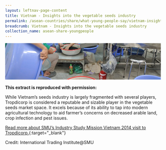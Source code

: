 ```yaml
---
layout: leftnav-page-content
title: Vietnam - Insights into the vegetable seeds industry
permalink: /asean-countries/share/what-young-people-say/vietnam-insights-vegentable-industry/
breadcrumb: Vietnam - Insights into the vegetable seeds industry
collection_name: asean-share-youngpeople
---
```


<img src="\images\asean-youngpeople\Vietnam-vegetable-seeds.jpg" alt="Vietnam insights vegetable industry banner" style="width:800px;" />

**This extract is reproduced with permission:**

While Vietnam’s seeds industry is largely fragmented with several players, Tropdicorp is considered a reputable and sizable player in the vegetable seeds market space. It excels because of its ability to tap into modern agricultural technology to aid farmer’s concerns on decreased arable land, crop infection and pest issues.

[Read more about SMU’s Industry Study Mission Vietnam 2014 visit to Tropdicorp.](http://www.eyeonasia.sg/wp-content/uploads/2017/12/ISM-Vietnam_compressed.pdf){:target="_blank"}

Credit: International Trading Institute@SMU

